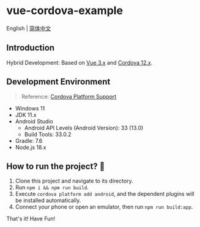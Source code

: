 # vue-cordova-example

English | [简体中文](./README.zh-CN.md)

## Introduction

Hybrid Development: Based on [Vue 3.x](https://vuejs.org/) and [Cordova 12.x](https://cordova.apache.org/).

## Development Environment

> Reference: [Cordova Platform Support](https://cordova.apache.org/docs/en/12.x/guide/support/index.html)

- Windows 11
- JDK 11.x
- Android Studio
  - Android API Levels (Android Version): 33 (13.0)
  - Build Tools: 33.0.2
- Gradle: 7.6
- Node.js 18.x

## How to run the project? 🤔

1. Clone this project and navigate to its directory.
2. Run `npm i && npm run build`.
3. Execute `cordova platform add android`, and the dependent plugins will be installed automatically.
4. Connect your phone or open an emulator, then run `npm run build:app`.

That's it! Have Fun!
